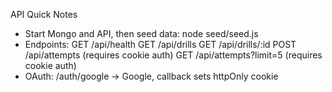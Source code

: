 API Quick Notes

- Start Mongo and API, then seed data: node seed/seed.js
- Endpoints:
  GET /api/health
  GET /api/drills
  GET /api/drills/:id
  POST /api/attempts  (requires cookie auth)
  GET /api/attempts?limit=5 (requires cookie auth)
- OAuth: /auth/google -> Google, callback sets httpOnly cookie
